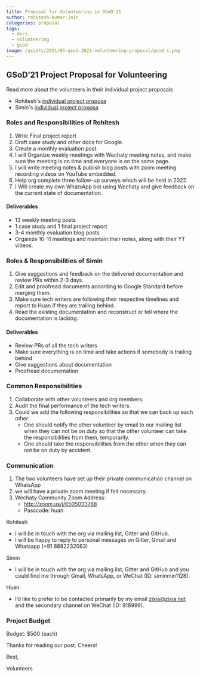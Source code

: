```yaml
---
title: Proposal for Volunteering in GSoD'21
author: rohitesh-kumar-jain
categories: proposal
tags:
  - docs
  - volunteering
  - gsod
image: /assets/2021/05-gsod-2021-volunteering-proposal/gsod_s.png
---
```


## GSoD’21 Project Proposal for Volunteering

Read more about the volunteers in their individual project proposals

* Rohitesh's [individual project proposa](https://wechaty.js.org/2021/05/04/rohitesh-applicant-for-volunteering-gsod/)
* Simin's [individual project proposa](https://wechaty.js.org/2021/05/04/gsod21-simin-proposal/)

### Roles and Responsibilities of Rohitesh

1) Write Final project report
2) Draft case study and other docs for Google.
3) Create a monthly evaluation post.
4) I will Organize weekly meetings with Wechaty meeting notes, and make sure the meeting is on time and everyone is on the same page.
5) I will write meeting notes & publish blog posts with zoom meeting recording videos on YouTube embedded.
6) Help org complete three follow-up surveys which will be held in 2022.
7) I Will create my own WhatsApp bot using Wechaty and give feedback on the current state of documentation.

#### Deliverables

* 13 weekly meeting posts
* 1 case study and 1 final project report
* 3-4 monthly evaluation blog posts
* Organize 10-11 meetings and maintain their notes, along with their YT videos.

### Roles & Responsibilities of Simin

1) Give suggestions and feedback on the delivered documentation and review PRs within 2-3 days.
2) Edit and proofread documents according to Google Standard before merging them.
3) Make sure tech writers are following their respective timelines and report to Huan if they are trailing behind.
4) Read the existing documentation and reconstruct or tell where the documentation is lacking.

#### Deliverables

* Review PRs of all the tech writers
* Make sure everything is on time and take actions if somebody is trailing behind
* Give suggestions about documentation
* Proofread documentation

### Common Responsibilities

1) Collaborate with other volunteers and org members.
2) Audit the final performance of the tech writers.
3) Could we add the following responsibilities so that we can back up each other:
    * One should notify the other volunteer by email to our mailing list when they can not be on duty so that the other volunteer can take the responsibilities from them, temporarily.
    * One should take the responsibilities from the other when they can not be on duty by accident.

### Communication

1) The two volunteers have set up their private communication channel on WhatsApp
2) we will have a private zoom meeting if felt necessary.
3) Wechaty Community Zoom Address:
    * <http://zoom.us/j/6505033788>
    * Passcode: huan

Rohitesh

* I will be in touch with the org via mailing list, Gitter and GitHub.
* I will be happy to reply to personal messages on Gitter, Gmail and Whatsapp (+91 8882232063)

Simin

* I will be in touch with the org via mailing list, Gitter and GitHub and you could find me through Gmail, WhatsApp, or WeChat (ID: siminmin1128).

Huan

* I’d like to prefer to be contacted primarily by my email zixia@zixia.net and the secondary channel on WeChat (ID: 918999).

### Project Budget

Budget: $500 (each)

Thanks for reading our post. Cheers!

Best,

Volunteers
